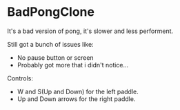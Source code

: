 # BadPongClone
It's a bad version of pong, it's slower and less performent.

Still got a bunch of issues like:
- No pause button or screen
- Probably got more that i didn't notice...

Controls:
- W and S(Up and Down) for the left paddle.
- Up and Down arrows for the right paddle.
